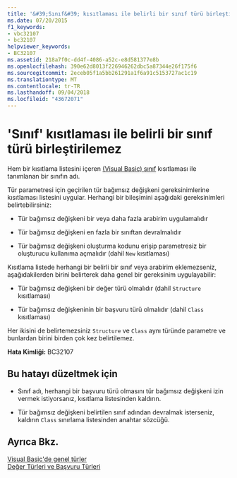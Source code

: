 ```yaml
---
title: '&#39;Sınıf&#39; kısıtlaması ile belirli bir sınıf türü birleştirilemez'
ms.date: 07/20/2015
f1_keywords:
- vbc32107
- bc32107
helpviewer_keywords:
- BC32107
ms.assetid: 218a7f0c-dd4f-4086-a52c-e8d581377e8b
ms.openlocfilehash: 390e62d8013f226946262dbc5a87344e26f175f6
ms.sourcegitcommit: 2eceb05f1a5bb261291a1f6a91c5153727ac1c19
ms.translationtype: MT
ms.contentlocale: tr-TR
ms.lasthandoff: 09/04/2018
ms.locfileid: "43672071"
---
```

# <a name="39class39-constraint-and-a-specific-class-type-constraint-cannot-be-combined"></a>&#39;Sınıf&#39; kısıtlaması ile belirli bir sınıf türü birleştirilemez
Hem bir kısıtlama listesini içeren [(Visual Basic) sınıf](https://msdn.microsoft.com/library/0777c6e6-46bc-451b-ad70-57b49d4ef4f7) kısıtlaması ile tanımlanan bir sınıfın adı.  
  
 Tür parametresi için geçirilen tür bağımsız değişkeni gereksinimlerine kısıtlaması listesini uygular. Herhangi bir bileşimini aşağıdaki gereksinimleri belirtebilirsiniz:  
  
-   Tür bağımsız değişkeni bir veya daha fazla arabirim uygulamalıdır  
  
-   Tür bağımsız değişkeni en fazla bir sınıftan devralmalıdır  
  
-   Tür bağımsız değişkeni oluşturma kodunu erişip parametresiz bir oluşturucu kullanıma açmalıdır (dahil `New` kısıtlaması)  
  
 Kısıtlama listede herhangi bir belirli bir sınıf veya arabirim eklemezseniz, aşağıdakilerden birini belirterek daha genel bir gereksinim uygulayabilir:  
  
-   Tür bağımsız değişkeni bir değer türü olmalıdır (dahil `Structure` kısıtlaması)  
  
-   Tür bağımsız değişkeninin bir başvuru türü olmalıdır (dahil `Class` kısıtlaması)  
  
 Her ikisini de belirtemezsiniz `Structure` ve `Class` aynı türünde parametre ve bunlardan birini birden çok kez belirtilemez.  
  
 **Hata Kimliği:** BC32107  
  
## <a name="to-correct-this-error"></a>Bu hatayı düzeltmek için  
  
-   Sınıf adı, herhangi bir başvuru türü olmasını tür bağımsız değişkeni izin vermek istiyorsanız, kısıtlama listesinden kaldırın.  
  
-   Tür bağımsız değişkeni belirtilen sınıf adından devralmak isterseniz, kaldırın `Class` sınırlama listesinden anahtar sözcüğü.  
  
## <a name="see-also"></a>Ayrıca Bkz.  
 [Visual Basic'de genel türler](../../visual-basic/programming-guide/language-features/data-types/generic-types.md)  
 [Değer Türleri ve Başvuru Türleri](../../visual-basic/programming-guide/language-features/data-types/value-types-and-reference-types.md)
